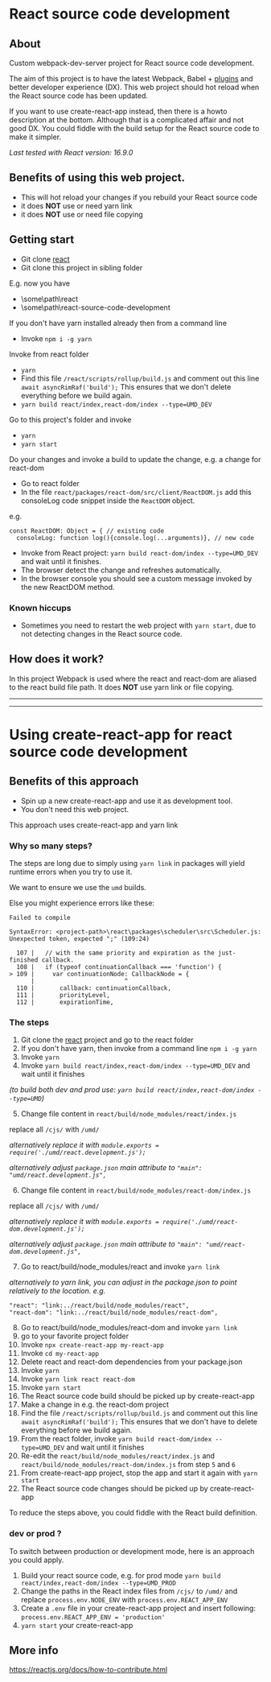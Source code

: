 # React source code development

## About

Custom webpack-dev-server project for React source code development.

The aim of this project is to have the latest Webpack, Babel + <a href="https://babeljs.io/docs/en/plugins" target="_blank">plugins</a> and better developer experience (DX). This web project should hot reload when the React source code has been updated.

If you want to use create-react-app instead, then there is a howto description at the bottom. Although that is a complicated affair and not good DX. You could fiddle with the build setup for the React source code to make it simpler.

_Last tested with React version: 16.9.0_

## Benefits of using this web project.

- This will hot reload your changes if you rebuild your React source code
- it does **NOT** use or need yarn link
- it does **NOT** use or need file copying

## Getting start

- Git clone <a href="https://github.com/facebook/react" target="_blank">react</a>
- Git clone this project in sibling folder

E.g. now you have

- \some\path\react
- \some\path\react-source-code-development

If you don't have yarn installed already then from a command line

- Invoke `npm i -g yarn`

Invoke from react folder

- `yarn`
- Find this file `/react/scripts/rollup/build.js` and comment out this line `await asyncRimRaf('build');` This ensures that we don't delete everything before we build again.
- `yarn build react/index,react-dom/index --type=UMD_DEV`

Go to this project's folder and invoke

- `yarn`
- `yarn start`

Do your changes and invoke a build to update the change, e.g. a change for react-dom

- Go to react folder
- In the file `react/packages/react-dom/src/client/ReactDOM.js` add this consoleLog code snippet inside the `ReactDOM` object.

e.g.

```
const ReactDOM: Object = { // existing code
  consoleLog: function log(){console.log(...arguments)}, // new code
```

- Invoke from React project: `yarn build react-dom/index --type=UMD_DEV` and wait until it finishes.
- The browser detect the change and refreshes automatically.
- In the browser console you should see a custom message invoked by the new ReactDOM method.

### Known hiccups

- Sometimes you need to restart the web project with `yarn start`, due to not detecting changes in the React source code.

## How does it work?

In this project Webpack is used where the react and react-dom are aliased to the react build file path.
It does **NOT** use yarn link or file copying.

---

---

# Using create-react-app for react source code development

## Benefits of this approach

- Spin up a new create-react-app and use it as development tool.
- You don't need this web project.

This approach uses create-react-app and yarn link

### Why so many steps?

The steps are long due to simply using `yarn link` in packages will yield runtime errors when you try to use it.

We want to ensure we use the `umd` builds.

Else you might experience errors like these:

```
Failed to compile

SyntaxError: <project-path>\react\packages\scheduler\src\Scheduler.js: Unexpected token, expected ";" (109:24)

  107 |   // with the same priority and expiration as the just-finished callback.
  108 |   if (typeof continuationCallback === 'function') {
> 109 |     var continuationNode: CallbackNode = {
      |                         ^
  110 |       callback: continuationCallback,
  111 |       priorityLevel,
  112 |       expirationTime,
```

### The steps

1. Git clone the <a href="https://github.com/facebook/react" target="_blank">react</a> project and go to the react folder
2. If you don't have yarn, then invoke from a command line `npm i -g yarn`
3. Invoke `yarn`
4. Invoke `yarn build react/index,react-dom/index --type=UMD_DEV` and wait until it finishes

_(to build both dev and prod use: `yarn build react/index,react-dom/index --type=UMD`)_

5. Change file content in `react/build/node_modules/react/index.js`

replace all `/cjs/` with `/umd/`

_alternatively replace it with `module.exports = require('./umd/react.development.js');`_

_alternatively adjust `package.json` main attribute to `"main": "umd/react.development.js",`_

6. Change file content in `react/build/node_modules/react-dom/index.js`

replace all `/cjs/` with `/umd/`

_alternatively replace it with `module.exports = require('./umd/react-dom.development.js');`_

_alternatively adjust `package.json` main attribute to `"main": "umd/react-dom.development.js",`_

7. Go to react/build/node_modules/react and invoke `yarn link`

_alternatively to yarn link, you can adjust in the package.json to point relatively to the location. e.g._

```
"react": "link:../react/build/node_modules/react",
"react-dom": "link:../react/build/node_modules/react-dom",
```

8. Go to react/build/node_modules/react-dom and invoke `yarn link`
9. go to your favorite project folder
10. Invoke `npx create-react-app my-react-app`
11. Invoke `cd my-react-app`
12. Delete react and react-dom dependencies from your package.json
13. Invoke `yarn`
14. Invoke `yarn link react react-dom`
15. Invoke `yarn start`
16. The React source code build should be picked up by create-react-app
17. Make a change in e.g. the react-dom project
18. Find the file `/react/scripts/rollup/build.js` and comment out this line `await asyncRimRaf('build');` This ensures that we don't have to delete everything before we build again.
19. From the react folder, invoke `yarn build react-dom/index --type=UMD_DEV` and wait until it finishes
20. Re-edit the `react/build/node_modules/react/index.js` and `react/build/node_modules/react-dom/index.js` from step `5` and `6`
21. From create-react-app project, stop the app and start it again with `yarn start`
22. The React source code changes should be picked up by create-react-app

To reduce the steps above, you could fiddle with the React build definition.

### dev or prod ?

To switch between production or development mode, here is an approach you could apply.

1. Build your react source code, e.g. for prod mode `yarn build react/index,react-dom/index --type=UMD_PROD`
2. Change the paths in the React index files from `/cjs/` to `/umd/` and replace `process.env.NODE_ENV` with `process.env.REACT_APP_ENV`
3. Create a `.env` file in your create-react-app project and insert following: `process.env.REACT_APP_ENV = 'production'`
4. `yarn start` your create-react-app

## More info

https://reactjs.org/docs/how-to-contribute.html
